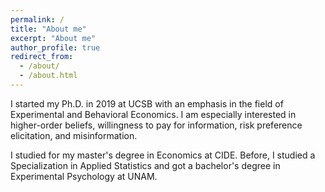 ```yaml
---
permalink: /
title: "About me"
excerpt: "About me"
author_profile: true
redirect_from: 
  - /about/
  - /about.html
---
```


I started my Ph.D. in 2019 at UCSB with an emphasis in the field of Experimental and Behavioral Economics. 
I am especially interested in higher-order beliefs, willingness to pay for information, risk preference elicitation, and misinformation.

I studied for my master's degree in Economics at CIDE.
Before, I studied a Specialization in Applied Statistics 
and got a bachelor's degree in Experimental Psychology at UNAM.

